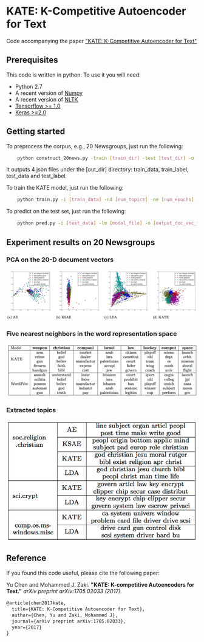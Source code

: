 KATE: K-Competitive Autoencoder for Text
===============

Code accompanying the paper ["KATE: K-Competitive Autoencoder for Text"](https://arxiv.org/abs/1705.02033)

## Prerequisites
This code is written in python. To use it you will need:
- Python 2.7
- A recent version of [Numpy](http://www.numpy.org)
- A recent version of [NLTK](http://www.nltk.org)
- [Tensorflow >= 1.0](https://www.tensorflow.org)
- [Keras >=2.0](https://keras.io)

## Getting started

To preprocess the corpus, e.g., 20 Newsgroups, just run the following:

```bash
    python construct_20news.py -train [train_dir] -test [test_dir] -o [out_dir] -threshold [word_freq_threshold] -topn [top_n_words]
```
It outputs 4 json files under the [out_dir] directory: train_data, train_label, test_data and test_label.

To train the KATE model, just run the following:

```bash
    python train.py -i [train_data] -nd [num_topics] -ne [num_epochs] -bs [batch_size] -nv [num_validation] -ctype kcomp -ck [top_k] -sm [model_file]
```

To predict on the test set, just run the following:

```bash
    python pred.py -i [test_data] -lm [model_file] -o [output_doc_vec_file] -st [output_topics] -sw [output_sample_words] -wc [output_word_clouds]
```

## Experiment results on 20 Newsgroups

### PCA on the 20-D document vectors
![20news_doc_vec_pca](img/20news_doc_vec_pca.png "20news_doc_vec_pca")

### Five nearest neighbors in the word representation space
![20news_word_vec](img/20news_word_vec.png "20news_word_vec")

### Extracted topics
![20news_topics](img/20news_topics.png "20news_topics")

## Reference

If you found this code useful, please cite the following paper:

Yu Chen and Mohammed J. Zaki. **"KATE: K-competitive Autoencoders for Text."** *arXiv preprint arXiv:1705.02033 (2017).*

    @article{chen2017kate,
      title={KATE: K-Competitive Autoencoder for Text},
      author={Chen, Yu and Zaki, Mohammed J},
      journal={arXiv preprint arXiv:1705.02033},
      year={2017}
    }
